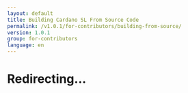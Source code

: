 ```yaml
---
layout: default
title: Building Cardano SL From Source Code
permalink: /v1.0.1/for-contributors/building-from-source/
version: 1.0.1
group: for-contributors
language: en
---
```


# Redirecting...

<script>
    window.location.replace("https://github.com/input-output-hk/cardano-sl/blob/master/docs/how-to/build-cardano-sl-and-daedalus-from-source-code.md");
</script>
